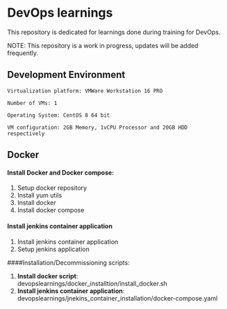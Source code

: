 # **DevOps learnings**

This repository is dedicated for learnings done during training for DevOps.

NOTE: This repository is a work in progress, updates will be added frequently. 

## **Development Environment**

`Virtualization platform: VMWare Workstation 16 PRO`

`Number of VMs: 1`

`Operating System: CentOS 8 64 bit`

`VM configuration: 2GB Memory, 1vCPU Processor and 20GB HDD respectively`

## **Docker**

#### Install Docker and Docker compose:
1. Setup docker repository 
2. Install yum utils
3. Install docker
4. Install docker compose

#### Install jenkins container application
1. Install jenkins container application
2. Setup jenkins application 

####Installation/Decommissioning scripts:
1. **Install docker script**: devopslearnings/docker_installtion/install_docker.sh
2. **Install jenkins container application**: devopslearnings/jnekins_container_installation/docker-compose.yaml
